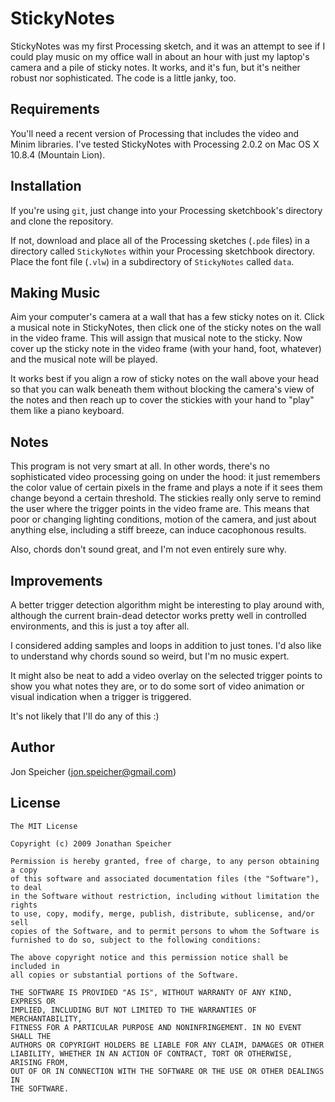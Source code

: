 StickyNotes
===========

StickyNotes was my first Processing sketch, and it was an attempt to see if I
could play music on my office wall in about an hour with just my laptop's
camera and a pile of sticky notes. It works, and it's fun, but it's neither
robust nor sophisticated. The code is a little janky, too.

Requirements
------------

You'll need a recent version of Processing that includes the video and Minim
libraries. I've tested StickyNotes with Processing 2.0.2 on Mac OS X 10.8.4
(Mountain Lion).

Installation
------------

If you're using `git`, just change into your Processing sketchbook's directory
and clone the repository.

If not, download and place all of the Processing sketches (`.pde` files) in a
directory called `StickyNotes` within your Processing sketchbook directory.
Place the font file (`.vlw`) in a subdirectory of `StickyNotes` called `data`.

Making Music
------------

Aim your computer's camera at a wall that has a few sticky notes on it. Click a
musical note in StickyNotes, then click one of the sticky notes on the wall in
the video frame. This will assign that musical note to the sticky. Now cover up
the sticky note in the video frame (with your hand, foot, whatever) and the
musical note will be played. 

It works best if you align a row of sticky notes on the wall above your head so
that you can walk beneath them without blocking the camera's view of the notes
and then reach up to cover the stickies with your hand to "play" them like a
piano keyboard.

Notes
-----

This program is not very smart at all. In other words, there's no sophisticated
video processing going on under the hood: it just remembers the color value of
certain pixels in the frame and plays a note if it sees them change beyond a
certain threshold. The stickies really only serve to remind the user where the
trigger points in the video frame are. This means that poor or changing
lighting conditions, motion of the camera, and just about anything else,
including a stiff breeze, can induce cacophonous results.

Also, chords don't sound great, and I'm not even entirely sure why.

Improvements
------------

A better trigger detection algorithm might be interesting to play around with,
although the current brain-dead detector works pretty well in controlled
environments, and this is just a toy after all.

I considered adding samples and loops in addition to just tones. I'd also like
to understand why chords sound so weird, but I'm no music expert.

It might also be neat to add a video overlay on the selected trigger points to
show you what notes they are, or to do some sort of video animation or visual
indication when a trigger is triggered.

It's not likely that I'll do any of this :)

Author
------

Jon Speicher (jon.speicher@gmail.com)

License
-------

    The MIT License

    Copyright (c) 2009 Jonathan Speicher

    Permission is hereby granted, free of charge, to any person obtaining a copy
    of this software and associated documentation files (the "Software"), to deal
    in the Software without restriction, including without limitation the rights
    to use, copy, modify, merge, publish, distribute, sublicense, and/or sell
    copies of the Software, and to permit persons to whom the Software is
    furnished to do so, subject to the following conditions:

    The above copyright notice and this permission notice shall be included in
    all copies or substantial portions of the Software.

    THE SOFTWARE IS PROVIDED "AS IS", WITHOUT WARRANTY OF ANY KIND, EXPRESS OR
    IMPLIED, INCLUDING BUT NOT LIMITED TO THE WARRANTIES OF MERCHANTABILITY,
    FITNESS FOR A PARTICULAR PURPOSE AND NONINFRINGEMENT. IN NO EVENT SHALL THE
    AUTHORS OR COPYRIGHT HOLDERS BE LIABLE FOR ANY CLAIM, DAMAGES OR OTHER
    LIABILITY, WHETHER IN AN ACTION OF CONTRACT, TORT OR OTHERWISE, ARISING FROM,
    OUT OF OR IN CONNECTION WITH THE SOFTWARE OR THE USE OR OTHER DEALINGS IN
    THE SOFTWARE.
